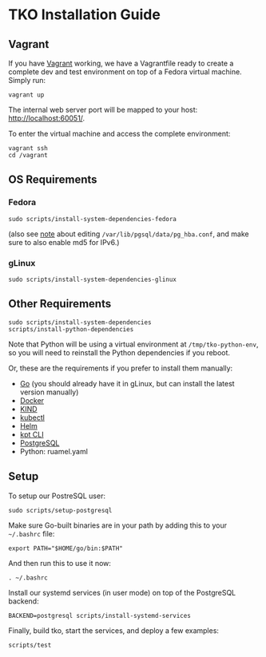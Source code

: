 TKO Installation Guide
======================

Vagrant
-------

If you have [Vagrant](https://www.vagrantup.com/) working, we have a Vagrantfile ready to
create a complete dev and test environment on top of a Fedora virtual machine. Simply run:

    vagrant up

The internal web server port will be mapped to your host:
[http://localhost:60051/](http://localhost:60051/).

To enter the virtual machine and access the complete environment:

    vagrant ssh
    cd /vagrant

OS Requirements
---------------

### Fedora

    sudo scripts/install-system-dependencies-fedora

(also see [note](https://docs.fedoraproject.org/en-US/quick-docs/postgresql/) about editing
`/var/lib/pgsql/data/pg_hba.conf`, and make sure to also enable md5 for IPv6.)

### gLinux

    sudo scripts/install-system-dependencies-glinux

Other Requirements
------------------

    sudo scripts/install-system-dependencies
    scripts/install-python-dependencies

Note that Python will be using a virtual environment at `/tmp/tko-python-env`, so you will need to
reinstall the Python dependencies if you reboot.

Or, these are the requirements if you prefer to install them manually:

* [Go](https://g3doc.corp.google.com/go/g3doc/codelabs/getting-started.md) (you should already have it in gLinux, but can install the latest version manually)
* [Docker](http://go/installdocker)
* [KIND](https://kind.sigs.k8s.io/docs/user/quick-start/#installation)
* [kubectl](https://kubernetes.io/docs/tasks/tools/install-kubectl-linux/)
* [Helm](https://helm.sh/docs/intro/install/)
* [kpt CLI](https://kpt.dev/installation/kpt-cli)
* [PostgreSQL](https://www.postgresql.org/)
* Python: ruamel.yaml

Setup
-----

To setup our PostreSQL user:

    sudo scripts/setup-postgresql

Make sure Go-built binaries are in your path by adding this to your `~/.bashrc` file:

    export PATH="$HOME/go/bin:$PATH"

And then run this to use it now:

    . ~/.bashrc

Install our systemd services (in user mode) on top of the PostgreSQL backend:

    BACKEND=postgresql scripts/install-systemd-services

Finally, build tko, start the services, and deploy a few examples:

    scripts/test
